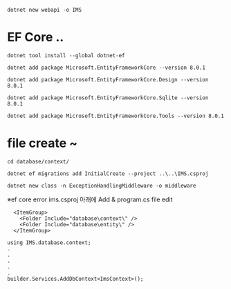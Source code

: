 ```
dotnet new webapi -o IMS
```

# EF Core ..
```
dotnet tool install --global dotnet-ef
```
```
dotnet add package Microsoft.EntityFrameworkCore --version 8.0.1
```
```
dotnet add package Microsoft.EntityFrameworkCore.Design --version 8.0.1
```
```
dotnet add package Microsoft.EntityFrameworkCore.Sqlite --version 8.0.1
```
```
dotnet add package Microsoft.EntityFrameworkCore.Tools --version 8.0.1
```

# file create ~
```
cd database/context/
```
```
dotnet ef migrations add InitialCreate --project ..\..\IMS.csproj
```
```
dotnet new class -n ExceptionHandlingMiddleware -o middleware
```



※ef core error
ims.csproj 아래에 Add & program.cs file edit
```
  <ItemGroup>
    <Folder Include="database\context\" />
    <Folder Include="database\entity\" />
  </ItemGroup>
```
```
using IMS.database.context;
.
.
.
.
.
builder.Services.AddDbContext<ImsContext>();
```
